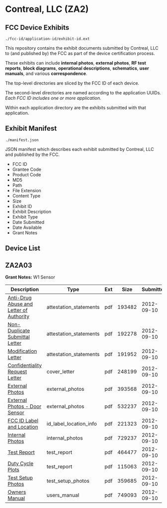 # Contreal, LLC (ZA2)
## FCC Device Exhibits

```
./fcc-id/application-id/exhibit-id.ext
```

This repository contains the exhibit documents submitted by Contreal, LLC to (and published by) the FCC as part of the device certification process.

These exhibits can include **internal photos**, **external photos**, **RF test reports**, **block diagrams**, **operational descriptions**, **schematics**, **user manuals**, and various **correspondence**.

The top-level directories are sliced by the FCC ID of each device.

The second-level directories are named according to the application UUIDs. *Each FCC ID includes one or more application.*

Within each application directory are the exhibits submitted with that application. 

## Exhibit Manifest

```
./manifest.json
```

JSON manifest which describes each exhibit submitted by Contreal, LLC and published by the FCC.

- FCC ID
- Grantee Code
- Product Code
- MD5
- Path
- File Extension
- Content Type
- Size
- Exhibit ID
- Exhibit Description
- Exhibit Type
- Date Submitted
- Date Available
- Grant Notes

## Device List
## ZA2A03
**Grant Notes:** W1 Sensor

| Description | Type | Ext | Size | Submitted | Available |
| ----------- | ---- | --- | ---- | --------- | --------- |
| [Anti-Drug Abuse and Letter of Authority](ZA2A03/8ee6d6c69e9756bd0fd7e4831a3ed340/1786960.pdf) | attestation_statements | pdf | 193482 | 2012-09-10 | 2012-09-10 |
| [Non-Duplicate Submittal Letter](ZA2A03/8ee6d6c69e9756bd0fd7e4831a3ed340/1786961.pdf) | attestation_statements | pdf | 192278 | 2012-09-10 | 2012-09-10 |
| [Modification Letter](ZA2A03/8ee6d6c69e9756bd0fd7e4831a3ed340/1786974.pdf) | attestation_statements | pdf | 191952 | 2012-09-10 | 2012-09-10 |
| [Confidentiality Request Letter](ZA2A03/8ee6d6c69e9756bd0fd7e4831a3ed340/1786963.pdf) | cover_letter | pdf | 248199 | 2012-09-10 | 2012-09-10 |
| [External Photos](ZA2A03/8ee6d6c69e9756bd0fd7e4831a3ed340/1786964.pdf) | external_photos | pdf | 393568 | 2012-09-10 | 2012-09-10 |
| [External Photos - Door Sensor](ZA2A03/8ee6d6c69e9756bd0fd7e4831a3ed340/1786965.pdf) | external_photos | pdf | 532237 | 2012-09-10 | 2012-09-10 |
| [FCC ID Label and Location](ZA2A03/8ee6d6c69e9756bd0fd7e4831a3ed340/1786966.pdf) | id_label_location_info | pdf | 221323 | 2012-09-10 | 2012-09-10 |
| [Internal Photos](ZA2A03/8ee6d6c69e9756bd0fd7e4831a3ed340/1786967.pdf) | internal_photos | pdf | 729237 | 2012-09-10 | 2012-09-10 |
| [Test Report](ZA2A03/8ee6d6c69e9756bd0fd7e4831a3ed340/1786970.pdf) | test_report | pdf | 464477 | 2012-09-10 | 2012-09-10 |
| [Duty Cycle Plots](ZA2A03/8ee6d6c69e9756bd0fd7e4831a3ed340/1786973.pdf) | test_report | pdf | 115063 | 2012-09-10 | 2012-09-10 |
| [Test Setup Photos](ZA2A03/8ee6d6c69e9756bd0fd7e4831a3ed340/1786971.pdf) | test_setup_photos | pdf | 359685 | 2012-09-10 | 2012-09-10 |
| [Owners Manual](ZA2A03/8ee6d6c69e9756bd0fd7e4831a3ed340/1786972.pdf) | users_manual | pdf | 749093 | 2012-09-10 | 2012-09-10 |
